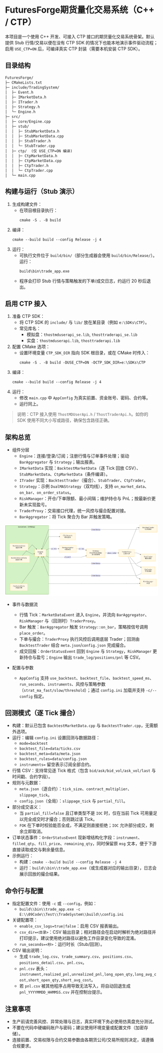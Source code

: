 # FuturesForge期货量化交易系统（C++ / CTP）

本项目是一个使用 C++ 开发、可接入 CTP 接口的期货量化交易系统骨架。默认提供 Stub 行情/交易以便在没有 CTP SDK 的情况下也能本地演示事件驱动流程；启用 `USE_CTP=ON` 后，可编译真实 CTP 封装（需要本机安装 CTP SDK）。

## 目录结构
```
FuturesForge/
├─ CMakeLists.txt
├─ include/TradingSystem/
│  ├─ Event.h
│  ├─ IMarketData.h
│  ├─ ITrader.h
│  ├─ Strategy.h
│  └─ Engine.h
├─ src/
│  ├─ core/Engine.cpp
│  ├─ stub/
│  │  ├─ StubMarketData.h
│  │  ├─ StubMarketData.cpp
│  │  ├─ StubTrader.h
│  │  └─ StubTrader.cpp
│  ├─ ctp/  (仅 USE_CTP=ON 编译)
│  │  ├─ CtpMarketData.h
│  │  ├─ CtpMarketData.cpp
│  │  ├─ CtpTrader.h
│  │  └─ CtpTrader.cpp
│  └─ main.cpp
```

## 构建与运行（Stub 演示）
1. 生成构建文件：
   - 在项目根目录执行：
     ```
     cmake -S . -B build
     ```
2. 编译：
   ```
   cmake --build build --config Release -j 4
   ```
3. 运行：
   - 可执行文件位于 `build/bin/`（部分生成器会使用 `build/bin/Release/`）。运行：
     ```
     build\bin\trade_app.exe
     ```
   - 程序会打印 Stub 行情与策略触发的下单/成交日志，约运行 20 秒后退出。

## 启用 CTP 接入
1. 准备 CTP SDK：
   - 将 CTP SDK 的 `include/` 与 `lib/` 放在某目录（例如 `e:\SDKs\CTP`）。
   - 常见库名：
     - 模拟盘：`thostmduserapi_se.lib`, `thosttraderapi_se.lib`
     - 实盘：`thostmduserapi.lib`, `thosttraderapi.lib`
2. 配置 CMake 选项：
   - 设置环境变量 `CTP_SDK_DIR` 指向 SDK 根目录，或在 CMake 时传入：
     ```
     cmake -S . -B build -DUSE_CTP=ON -DCTP_SDK_DIR=e:\SDKs\CTP
     ```
3. 编译：
   ```
   cmake --build build --config Release -j 4
   ```
4. 运行：
   - 修改 `main.cpp` 中 `AppConfig` 为真实前置、资金账号、密码、合约等。
   - 运行同上。

> 说明：CTP 接入使用 `ThostMDUserApi.h` / `ThostTraderApi.h`。如你的 SDK 使用不同大小写或路径，确保包含路径正确。

## 架构总览
- 组件分层
  - `Engine`：连接/登录/订阅；注册行情与订单事件处理；驱动 `BarAggregator` 与 `Strategy`；输出报表。
  - `IMarketData` 实现：`BacktestMarketData`（逐 Tick 回放 CSV）、`StubMarketData`、`CtpMarketData`（条件编译）。
  - `ITrader` 实现：`BacktestTrader`（撮合）、`StubTrader`、`CtpTrader`。
  - `Strategy`：示例 `DualMAStrategy`（双均线），支持 `on_market_data`、`on_bar`、`on_order_status`。
  - `RiskManager`：开仓/下单限额、最小间隔；维护持仓与 PnL；按最新价更新未实现盈亏。
  - `TraderProxy`：交易接口代理，统一风控与撮合配置对接。
  - `BarAggregator`：将 Tick 聚合为 Bar 并触发策略。

![架构图](data/架构图.png)

- 事件与数据流
  - 行情 Tick：`MarketDataEvent` 进入 `Engine`，并流向 `BarAggregator`、`RiskManager` 与（回测时）`TraderProxy`。
  - Bar 触发：`BarAggregator` 触发 `Strategy::on_bar`，策略按信号调用 `place_order`。
  - 下单与撮合：`TraderProxy` 执行风控后调用底层 Trader；回测由 `BacktestTrader` 结合 `meta.json`/`config.json` 完成撮合。
  - 成交回报：`OrderStatusEvent` 回到 `Engine` 与 `Strategy`，`RiskManager` 更新持仓与盈亏；`Engine` 输出 `trade_log/positions/pnl` 等 CSV。

- 配置与参数
  - `AppConfig` 支持 `use_backtest`、`backtest_file`、`backtest_speed_ms`、`run_seconds`、`instruments`、风控与策略参数（`strat_ma_fast/slow/threshold`）；通过 `config.ini` 加载并支持 `-c/--config` 指定。

## 回测模式（逐 Tick 撮合）
- 构建：默认已包含 `BacktestMarketData.cpp` 与 `BacktestTrader.cpp`，无需额外选项。
- 运行：编辑 `config.ini` 设置回测与数据路径：
  - `mode=backtest`
  - `backtest_file=data/ticks.csv`
  - `backtest_meta=data/meta.json`
  - `backtest_rules=data/config.json`
  - `instruments=` 留空表示订阅全部合约。
- 行情 CSV：支持常见逐 Tick 格式（包含 `bid/ask/bid_vol/ask_vol/last` 与时间戳、合约字段）。
- 规则与元数据：
  - `meta.json`（逐合约）：`tick_size`、`contract_multiplier`、`slippage_tick`。
  - `config.json`（全局）：`slippage_tick` 与 `partial_fill`。
- 部分成交语义：
  - 当 `partial_fill=false` 且订单类型不是 `IOC` 时，仅在当前 Tick 可用量足以完全成交时才撮合；否则跳过该 Tick。
  - `FOK` 在下单时校验能否全成，不满足则直接拒绝；`IOC` 允许部分成交，剩余立即取消。
- 订单状态事件：`OrderStatusEvent` 现新增结构化字段：`instrument`、`filled_qty`、`fill_price`、`remaining_qty`，同时保留原 `msg` 文本，便于下游直接读取成交与剩余量信息。
- 示例运行：
  - 构建：`cmake --build build --config Release -j 4`
  - 运行：`build\\bin\\trade_app.exe`（或生成器对应的输出目录），日志会展示回放的撮合结果。

## 命令行与配置
- 指定配置文件：使用 `-c` 或 `--config`，例如：
  - `build\\bin\\trade_app.exe -c E:\\09Code\\Test\\TradeSystem\\build\\config.ini`
- 关键配置项：
  - `enable_csv_logs=true|false`：启用 CSV 报表输出。
  - `csv_dir=<目录>`：CSV 输出目录；相对路径会在启动时解析为绝对路径并打印提示，建议使用绝对路径以避免工作目录变化导致的混淆。
  - `run_seconds=<秒>`：运行时长（Stub/回测）。
- CSV 输出说明：
  - 生成 `trade_log.csv`、`trade_summary.csv`、`positions.csv`、`positions_detail.csv`、`pnl.csv`。
  - `pnl.csv` 表头：`instrument,realized_pnl,unrealized_pnl,long_open_qty,long_avg_cost,short_open_qty,short_avg_cost`。
  - 若 `pnl.csv` 被其他程序占用导致无法写入，将自动回退生成 `pnl_YYYYMMDD_HHMMSS.csv` 并在控制台提示。

## 注意事项
- 生产前请完善风控、异常处理与日志，真实环境下务必使用仿真盘充分测试。
- 不要在代码中硬编码账户与密码；建议使用环境变量或配置文件（加密存储）。
- 连接前置、交易权限与合约交易参数由各期货公司/交易所规则决定，请遵循合规要求。
